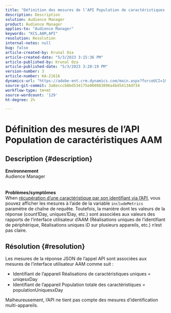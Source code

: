 ```yaml
---
title: "Définition des mesures de l’API Population de caractéristiques AAM"
description: Description
solution: Audience Manager
product: Audience Manager
applies-to: "Audience Manager"
keywords: "KCS,AAM,API"
resolution: Resolution
internal-notes: null
bug: false
article-created-by: Krunal Oza
article-created-date: "5/3/2023 3:15:36 PM"
article-published-by: Krunal Oza
article-published-date: "5/3/2023 3:20:19 PM"
version-number: 3
article-number: KA-21616
dynamics-url: "https://adobe-ent.crm.dynamics.com/main.aspx?forceUCI=1&pagetype=entityrecord&etn=knowledgearticle&id=08ba1058-c5e9-ed11-a7c6-6045bd006b4b"
source-git-commit: 3a8ecccb8bd534175e000983896a4bd54134df34
workflow-type: tm+mt
source-wordcount: '129'
ht-degree: 2%

---
```


# Définition des mesures de l’API Population de caractéristiques AAM

## Description {#description}

<b>Environnement</b><br>Audience Manager<br> <br> <br><b>Problèmes/symptômes</b><br>When [récupération d’une caractéristique par son identifiant via l’API](https://bank.demdex.com/portal/swagger/index.html#/Traits%20API/get_traits__sid_), vous pouvez afficher les mesures à l’aide de la variable `includeMetrics` paramètre de chaîne de requête. Toutefois, la manière dont les valeurs de la réponse (count1Day, uniques1Day, etc.) sont associées aux valeurs des rapports de l’interface utilisateur d’AAM (Réalisations uniques de l’identifiant de périphérique, Réalisations uniques iD sur plusieurs appareils, etc.) n’est pas claire. 

## Résolution {#resolution}


Les mesures de la réponse JSON de l’appel API sont associées aux mesures de l’interface utilisateur AAM comme suit :

- Identifiant de l’appareil Réalisations de caractéristiques uniques = uniqesxDay
- Identifiant de l’appareil Population totale des caractéristiques = populationUniquesxDay


Malheureusement, l’API ne tient pas compte des mesures d’identification multi-appareils.
